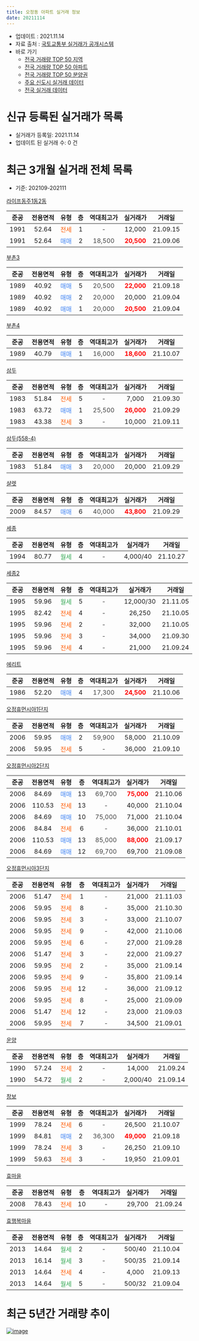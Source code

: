 ```yaml
---
title: 오정동 아파트 실거래 정보
date: 20211114
---
```


* 업데이트 : 2021.11.14
* 자료 출처 : [국토교통부 실거래가 공개시스템](http://rt.molit.go.kr)
* 바로 가기
    * [전국 거래량 TOP 50 지역](https://apt-info.github.io/apt-trade-info/tr)
    * [전국 거래량 TOP 50 아파트](https://apt-info.github.io/apt-trade-info/ta)
    * [전국 거래량 TOP 50 분양권](https://apt-info.github.io/apt-trade-info/tb)
    * [주요 신도시 실거래 데이터](https://apt-info.github.io/apt-trade-info/newtown)
    * [전국 실거래 데이터](https://apt-info.github.io/apt-trade-info/all)



<script async src="https://pagead2.googlesyndication.com/pagead/js/adsbygoogle.js"></script>
<!-- 기본광고 -->
<ins class="adsbygoogle"
     style="display:block"
     data-ad-client="ca-pub-1142216861245946"
     data-ad-slot="4805727019"
     data-ad-format="auto"
     data-full-width-responsive="true"></ins>
<script>
     (adsbygoogle = window.adsbygoogle || []).push({});
</script>


# 신규 등록된 실거래가 목록

* 실거래가 등록일: 2021.11.14
* 업데이트 된 실거래 수: 0 건




<script async src="https://pagead2.googlesyndication.com/pagead/js/adsbygoogle.js"></script>
<!-- 기본광고 -->
<ins class="adsbygoogle"
     style="display:block"
     data-ad-client="ca-pub-1142216861245946"
     data-ad-slot="4805727019"
     data-ad-format="auto"
     data-full-width-responsive="true"></ins>
<script>
     (adsbygoogle = window.adsbygoogle || []).push({});
</script>


# 최근 3개월 실거래 전체 목록
* 기준: 202109-202111


[라이프동주1동2동](https://search.naver.com/search.naver?query=%EB%9D%BC%EC%9D%B4%ED%94%84%EB%8F%99%EC%A3%BC1%EB%8F%992%EB%8F%99)

|준공|전용면적|유형|층|역대최고가|실거래가|거래일|
|:---:|:---:|:---:|:---:|:---:|:---:|:---:|
|1991|52.64|<span style="color:#FF5A00">전세</span>|1|<span style="color:#444444">-</span>|12,000|21.09.15|
|1991|52.64|<span style="color:#4285F3">매매</span>|2|<span style="color:#444444">18,500</span>|<b><span style="color:#FF0000">20,500</span></b>|21.09.06|

[부촌3](https://search.naver.com/search.naver?query=%EB%B6%80%EC%B4%8C3)

|준공|전용면적|유형|층|역대최고가|실거래가|거래일|
|:---:|:---:|:---:|:---:|:---:|:---:|:---:|
|1989|40.92|<span style="color:#4285F3">매매</span>|5|<span style="color:#444444">20,500</span>|<b><span style="color:#FF0000">22,000</span></b>|21.09.18|
|1989|40.92|<span style="color:#4285F3">매매</span>|2|<span style="color:#444444">20,000</span>|20,000|21.09.04|
|1989|40.92|<span style="color:#4285F3">매매</span>|1|<span style="color:#444444">20,000</span>|<b><span style="color:#FF0000">20,500</span></b>|21.09.04|

[부촌4](https://search.naver.com/search.naver?query=%EB%B6%80%EC%B4%8C4)

|준공|전용면적|유형|층|역대최고가|실거래가|거래일|
|:---:|:---:|:---:|:---:|:---:|:---:|:---:|
|1989|40.79|<span style="color:#4285F3">매매</span>|1|<span style="color:#444444">16,000</span>|<b><span style="color:#FF0000">18,600</span></b>|21.10.07|

[삼두](https://search.naver.com/search.naver?query=%EC%82%BC%EB%91%90)

|준공|전용면적|유형|층|역대최고가|실거래가|거래일|
|:---:|:---:|:---:|:---:|:---:|:---:|:---:|
|1983|51.84|<span style="color:#FF5A00">전세</span>|5|<span style="color:#444444">-</span>|7,000|21.09.30|
|1983|63.72|<span style="color:#4285F3">매매</span>|1|<span style="color:#444444">25,500</span>|<b><span style="color:#FF0000">26,000</span></b>|21.09.29|
|1983|43.38|<span style="color:#FF5A00">전세</span>|3|<span style="color:#444444">-</span>|10,000|21.09.11|

[삼두(558-4)](https://search.naver.com/search.naver?query=%EC%82%BC%EB%91%90%28558-4%29)

|준공|전용면적|유형|층|역대최고가|실거래가|거래일|
|:---:|:---:|:---:|:---:|:---:|:---:|:---:|
|1983|51.84|<span style="color:#4285F3">매매</span>|3|<span style="color:#444444">20,000</span>|20,000|21.09.29|

[샬렛](https://search.naver.com/search.naver?query=%EC%83%AC%EB%A0%9B)

|준공|전용면적|유형|층|역대최고가|실거래가|거래일|
|:---:|:---:|:---:|:---:|:---:|:---:|:---:|
|2009|84.57|<span style="color:#4285F3">매매</span>|6|<span style="color:#444444">40,000</span>|<b><span style="color:#FF0000">43,800</span></b>|21.09.29|

[세종](https://search.naver.com/search.naver?query=%EC%84%B8%EC%A2%85)

|준공|전용면적|유형|층|역대최고가|실거래가|거래일|
|:---:|:---:|:---:|:---:|:---:|:---:|:---:|
|1994|80.77|<span style="color:#34A853">월세</span>|4|<span style="color:#444444">-</span>|4,000/40|21.10.27|

[세종2](https://search.naver.com/search.naver?query=%EC%84%B8%EC%A2%852)

|준공|전용면적|유형|층|역대최고가|실거래가|거래일|
|:---:|:---:|:---:|:---:|:---:|:---:|:---:|
|1995|59.96|<span style="color:#34A853">월세</span>|5|<span style="color:#444444">-</span>|12,000/30|21.11.05|
|1995|82.42|<span style="color:#FF5A00">전세</span>|4|<span style="color:#444444">-</span>|26,250|21.10.05|
|1995|59.96|<span style="color:#FF5A00">전세</span>|2|<span style="color:#444444">-</span>|32,000|21.10.05|
|1995|59.96|<span style="color:#FF5A00">전세</span>|3|<span style="color:#444444">-</span>|34,000|21.09.30|
|1995|59.96|<span style="color:#FF5A00">전세</span>|4|<span style="color:#444444">-</span>|21,000|21.09.24|

[에리트](https://search.naver.com/search.naver?query=%EC%97%90%EB%A6%AC%ED%8A%B8)

|준공|전용면적|유형|층|역대최고가|실거래가|거래일|
|:---:|:---:|:---:|:---:|:---:|:---:|:---:|
|1986|52.20|<span style="color:#4285F3">매매</span>|4|<span style="color:#444444">17,300</span>|<b><span style="color:#FF0000">24,500</span></b>|21.10.06|

[오정휴먼시아1단지](https://search.naver.com/search.naver?query=%EC%98%A4%EC%A0%95%ED%9C%B4%EB%A8%BC%EC%8B%9C%EC%95%841%EB%8B%A8%EC%A7%80)

|준공|전용면적|유형|층|역대최고가|실거래가|거래일|
|:---:|:---:|:---:|:---:|:---:|:---:|:---:|
|2006|59.95|<span style="color:#4285F3">매매</span>|2|<span style="color:#444444">59,900</span>|58,000|21.10.09|
|2006|59.95|<span style="color:#FF5A00">전세</span>|5|<span style="color:#444444">-</span>|36,000|21.09.10|

[오정휴먼시아2단지](https://search.naver.com/search.naver?query=%EC%98%A4%EC%A0%95%ED%9C%B4%EB%A8%BC%EC%8B%9C%EC%95%842%EB%8B%A8%EC%A7%80)

|준공|전용면적|유형|층|역대최고가|실거래가|거래일|
|:---:|:---:|:---:|:---:|:---:|:---:|:---:|
|2006|84.69|<span style="color:#4285F3">매매</span>|13|<span style="color:#444444">69,700</span>|<b><span style="color:#FF0000">75,000</span></b>|21.10.06|
|2006|110.53|<span style="color:#FF5A00">전세</span>|13|<span style="color:#444444">-</span>|40,000|21.10.04|
|2006|84.69|<span style="color:#4285F3">매매</span>|10|<span style="color:#444444">75,000</span>|71,000|21.10.04|
|2006|84.84|<span style="color:#FF5A00">전세</span>|6|<span style="color:#444444">-</span>|36,000|21.10.01|
|2006|110.53|<span style="color:#4285F3">매매</span>|13|<span style="color:#444444">85,000</span>|<b><span style="color:#FF0000">88,000</span></b>|21.09.17|
|2006|84.69|<span style="color:#4285F3">매매</span>|12|<span style="color:#444444">69,700</span>|69,700|21.09.08|

[오정휴먼시아3단지](https://search.naver.com/search.naver?query=%EC%98%A4%EC%A0%95%ED%9C%B4%EB%A8%BC%EC%8B%9C%EC%95%843%EB%8B%A8%EC%A7%80)

|준공|전용면적|유형|층|역대최고가|실거래가|거래일|
|:---:|:---:|:---:|:---:|:---:|:---:|:---:|
|2006|51.47|<span style="color:#FF5A00">전세</span>|1|<span style="color:#444444">-</span>|21,000|21.11.03|
|2006|59.95|<span style="color:#FF5A00">전세</span>|8|<span style="color:#444444">-</span>|35,000|21.10.30|
|2006|59.95|<span style="color:#FF5A00">전세</span>|3|<span style="color:#444444">-</span>|33,000|21.10.07|
|2006|59.95|<span style="color:#FF5A00">전세</span>|9|<span style="color:#444444">-</span>|42,000|21.10.06|
|2006|59.95|<span style="color:#FF5A00">전세</span>|6|<span style="color:#444444">-</span>|27,000|21.09.28|
|2006|51.47|<span style="color:#FF5A00">전세</span>|3|<span style="color:#444444">-</span>|22,000|21.09.27|
|2006|59.95|<span style="color:#FF5A00">전세</span>|2|<span style="color:#444444">-</span>|35,000|21.09.14|
|2006|59.95|<span style="color:#FF5A00">전세</span>|9|<span style="color:#444444">-</span>|35,800|21.09.14|
|2006|59.95|<span style="color:#FF5A00">전세</span>|12|<span style="color:#444444">-</span>|36,000|21.09.12|
|2006|59.95|<span style="color:#FF5A00">전세</span>|8|<span style="color:#444444">-</span>|25,000|21.09.09|
|2006|51.47|<span style="color:#FF5A00">전세</span>|12|<span style="color:#444444">-</span>|23,000|21.09.03|
|2006|59.95|<span style="color:#FF5A00">전세</span>|7|<span style="color:#444444">-</span>|34,500|21.09.01|

[운양](https://search.naver.com/search.naver?query=%EC%9A%B4%EC%96%91)

|준공|전용면적|유형|층|역대최고가|실거래가|거래일|
|:---:|:---:|:---:|:---:|:---:|:---:|:---:|
|1990|57.24|<span style="color:#FF5A00">전세</span>|2|<span style="color:#444444">-</span>|14,000|21.09.24|
|1990|54.72|<span style="color:#34A853">월세</span>|2|<span style="color:#444444">-</span>|2,000/40|21.09.14|

[창보](https://search.naver.com/search.naver?query=%EC%B0%BD%EB%B3%B4)

|준공|전용면적|유형|층|역대최고가|실거래가|거래일|
|:---:|:---:|:---:|:---:|:---:|:---:|:---:|
|1999|78.24|<span style="color:#FF5A00">전세</span>|6|<span style="color:#444444">-</span>|26,500|21.10.07|
|1999|84.81|<span style="color:#4285F3">매매</span>|2|<span style="color:#444444">36,300</span>|<b><span style="color:#FF0000">49,000</span></b>|21.09.18|
|1999|78.24|<span style="color:#FF5A00">전세</span>|3|<span style="color:#444444">-</span>|26,250|21.09.10|
|1999|59.63|<span style="color:#FF5A00">전세</span>|3|<span style="color:#444444">-</span>|19,950|21.09.01|


<script async src="https://pagead2.googlesyndication.com/pagead/js/adsbygoogle.js"></script>
<!-- 기본광고 -->
<ins class="adsbygoogle"
     style="display:block"
     data-ad-client="ca-pub-1142216861245946"
     data-ad-slot="4805727019"
     data-ad-format="auto"
     data-full-width-responsive="true"></ins>
<script>
     (adsbygoogle = window.adsbygoogle || []).push({});
</script>


[효마을](https://search.naver.com/search.naver?query=%ED%9A%A8%EB%A7%88%EC%9D%84)

|준공|전용면적|유형|층|역대최고가|실거래가|거래일|
|:---:|:---:|:---:|:---:|:---:|:---:|:---:|
|2008|78.43|<span style="color:#FF5A00">전세</span>|10|<span style="color:#444444">-</span>|29,700|21.09.24|

[효행복마을](https://search.naver.com/search.naver?query=%ED%9A%A8%ED%96%89%EB%B3%B5%EB%A7%88%EC%9D%84)

|준공|전용면적|유형|층|역대최고가|실거래가|거래일|
|:---:|:---:|:---:|:---:|:---:|:---:|:---:|
|2013|14.64|<span style="color:#34A853">월세</span>|2|<span style="color:#444444">-</span>|500/40|21.10.04|
|2013|16.14|<span style="color:#34A853">월세</span>|3|<span style="color:#444444">-</span>|500/35|21.09.14|
|2013|14.64|<span style="color:#FF5A00">전세</span>|4|<span style="color:#444444">-</span>|4,000|21.09.13|
|2013|14.64|<span style="color:#34A853">월세</span>|5|<span style="color:#444444">-</span>|500/32|21.09.04|



<script async src="https://pagead2.googlesyndication.com/pagead/js/adsbygoogle.js"></script>
<!-- 기본광고 -->
<ins class="adsbygoogle"
     style="display:block"
     data-ad-client="ca-pub-1142216861245946"
     data-ad-slot="4805727019"
     data-ad-format="auto"
     data-full-width-responsive="true"></ins>
<script>
     (adsbygoogle = window.adsbygoogle || []).push({});
</script>


# 최근 5년간 거래량 추이


<div style="width:100%;">
    <canvas id="deal_progress" height="200"></canvas>
</div>

<script>
new Chart(document.getElementById("deal_progress"), {
    type: 'line',
    data: {
        labels: ['16.01','16.02','16.03','16.04','16.05','16.06','16.07','16.08','16.09','16.10','16.11','16.12','17.01','17.02','17.03','17.04','17.05','17.06','17.07','17.08','17.09','17.10','17.11','17.12','18.01','18.02','18.03','18.04','18.05','18.06','18.07','18.08','18.09','18.10','18.11','18.12','19.01','19.02','19.03','19.04','19.05','19.06','19.07','19.08','19.09','19.10','19.11','19.12','20.01','20.02','20.03','20.04','20.05','20.06','20.07','20.08','20.09','20.10','20.11','20.12','21.01','21.02','21.03','21.04','21.05','21.06','21.07','21.08','21.09','21.10','21.11'],
        datasets: [{
            label: '매매/분양권',
            data: [13,12,22,21,15,28,28,25,23,26,10,8,16,19,22,20,36,43,29,31,30,20,16,11,19,12,25,21,31,21,12,27,23,20,15,5,8,13,19,16,27,14,14,20,17,26,13,23,13,28,20,19,39,37,16,9,19,19,23,34,44,19,23,20,12,13,11,10,10,5,0],
            borderColor: "rgba(66, 133, 243, 1)",
            backgroundColor: "rgba(66, 133, 243, 0.05)",
            borderWidth: 1,
            pointRadius: 0,
            fill: false,
            lineTension: 0
        },{
            label: '전/월세',
            data: [20,24,14,16,20,14,16,19,16,21,13,10,8,16,19,15,14,20,23,20,15,15,19,15,18,21,37,18,24,25,12,12,12,19,11,15,9,8,20,14,12,18,30,17,16,19,12,8,21,33,19,18,32,22,20,16,19,16,21,23,12,24,26,18,20,11,16,13,22,10,2],
            borderColor: "rgba(255, 90, 0, 1)",
            backgroundColor: "rgba(255, 90, 0, 0.05)",
            borderWidth: 1,
            pointRadius: 0,
            fill: false,
            lineTension: 0
        },{
            label: '합계',
            data: [33,36,36,37,35,42,44,44,39,47,23,18,24,35,41,35,50,63,52,51,45,35,35,26,37,33,62,39,55,46,24,39,35,39,26,20,17,21,39,30,39,32,44,37,33,45,25,31,34,61,39,37,71,59,36,25,38,35,44,57,56,43,49,38,32,24,27,23,32,15,2],
            borderColor: "rgba(0, 0, 0, 1)",
            backgroundColor: "rgba(0, 0, 0, 0.03)",
            borderWidth: 0.1,
            pointRadius: 0,
            fill: true,
            lineTension: 0
        }
        ]
    },
    options: {
        responsive: true,
        title: {
            display: false
        },
        tooltips: {
            mode: 'index',
            intersect: false
        },
        hover: {
            mode: 'nearest',
            intersect: true
        },
        scales: {
            xAxes: [{
                display: true,
                scaleLabel: {
                    display: true,
                    labelString: '년/월'
                }
            }],
            yAxes: [{
                display: true,
                ticks: {
                    suggestedMin: 0,
                },
                scaleLabel: {
                    display: true,
                    labelString: '실거래 수'
                }
            }]
        }
    }
});

</script>


[![image](https://apt-info.github.io/images/2020-01-03-apt-trade-info/1024x500.png)](https://play.google.com/store/apps/details?id=com.aptinfo.apttradeinfo)

